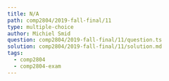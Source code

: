 ```yaml
---
title: N/A
path: comp2804/2019-fall-final/11
type: multiple-choice
author: Michiel Smid
question: comp2804/2019-fall-final/11/question.ts
solution: comp2804/2019-fall-final/11/solution.md
tags:
  - comp2804
  - comp2804-exam
---
```

